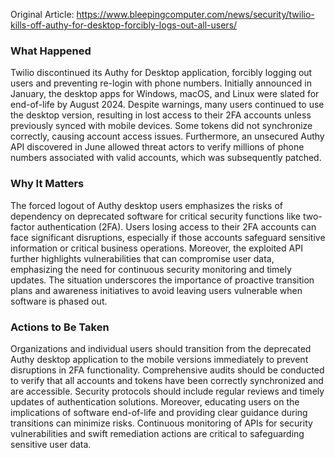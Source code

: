 Original Article: https://www.bleepingcomputer.com/news/security/twilio-kills-off-authy-for-desktop-forcibly-logs-out-all-users/

### What Happened

Twilio discontinued its Authy for Desktop application, forcibly logging out users and preventing re-login with phone numbers. Initially announced in January, the desktop apps for Windows, macOS, and Linux were slated for end-of-life by August 2024. Despite warnings, many users continued to use the desktop version, resulting in lost access to their 2FA accounts unless previously synced with mobile devices. Some tokens did not synchronize correctly, causing account access issues. Furthermore, an unsecured Authy API discovered in June allowed threat actors to verify millions of phone numbers associated with valid accounts, which was subsequently patched.

### Why It Matters

The forced logout of Authy desktop users emphasizes the risks of dependency on deprecated software for critical security functions like two-factor authentication (2FA). Users losing access to their 2FA accounts can face significant disruptions, especially if those accounts safeguard sensitive information or critical business operations. Moreover, the exploited API further highlights vulnerabilities that can compromise user data, emphasizing the need for continuous security monitoring and timely updates. The situation underscores the importance of proactive transition plans and awareness initiatives to avoid leaving users vulnerable when software is phased out.

### Actions to Be Taken

Organizations and individual users should transition from the deprecated Authy desktop application to the mobile versions immediately to prevent disruptions in 2FA functionality. Comprehensive audits should be conducted to verify that all accounts and tokens have been correctly synchronized and are accessible. Security protocols should include regular reviews and timely updates of authentication solutions. Moreover, educating users on the implications of software end-of-life and providing clear guidance during transitions can minimize risks. Continuous monitoring of APIs for security vulnerabilities and swift remediation actions are critical to safeguarding sensitive user data.